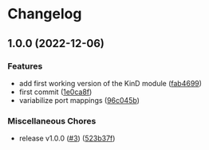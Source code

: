 # Changelog

## 1.0.0 (2022-12-06)


### Features

* add first working version of the KinD module ([fab4699](https://github.com/camptocamp/devops-stack-module-kind/commit/fab46994004e0f14c72b9748f82084e585ddc3cd))
* first commit ([1e0ca8f](https://github.com/camptocamp/devops-stack-module-kind/commit/1e0ca8f647df1264fbeb5b7f98645260e266f635))
* variabilize port mappings ([96c045b](https://github.com/camptocamp/devops-stack-module-kind/commit/96c045b933d09d7157219dd53ebbba2dbd22b6eb))


### Miscellaneous Chores

* release v1.0.0 ([#3](https://github.com/camptocamp/devops-stack-module-kind/issues/3)) ([523b37f](https://github.com/camptocamp/devops-stack-module-kind/commit/523b37f950c2d41e5f97b92e2cd446c20a2ab5e3))

